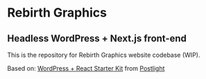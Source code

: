 # Rebirth Graphics
## Headless WordPress + Next.js front-end

This is the repository for Rebirth Graphics website codebase (WIP).

Based on: [WordPress + React Starter Kit](https://github.com/postlight/headless-wp-starter) from [Postlight](https://postlight.com/)